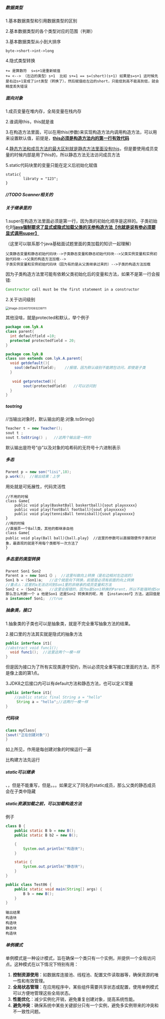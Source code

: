 ##### 数据类型

1.基本数据类型和引用数据类型的区别

2.基本数据类型的各个类型对应的范围（判断）

3.基本数据类型从小到大排序

```
byte->short->int->long
```

4.隐式类型转换

```
+= 是算数符  s=s+1是重新赋值  
+= <--> （左边的类型）s+1  比如 s+=1 == s=(short)(s+1) 如果是s=s+1 这时候先是右边s+1变成了int类型（转换了），然后赋值给左边的short，只能低到高不能高到低，就会精度丢失错误
```

##### 面向对象

1.成员变量在堆内存，全局变量在栈内存

2.谁调用this，this就是谁

3.在构造方法里面，可以在用this(参数)来实现构造方法内调用构造方法，可以用来设置默认值，前提是，<u>**this必须是构造方法内的第一行有效代码**</u>

4.<u>静态方法和成员方法的最大区别就是静态方法里面没有this</u>，但是要使用成员变量的时候内部是用了this的，所以静态方法无法访问成员方法

5.static代码块里的变量只能在定义后初始化赋值

```
static{
		libraty = "123";
}

```

##### //TODO Scanner相关的



##### 关于继承里的

1.super在构造方法里面必须是第一行，因为类的初始化顺序是这样的。子类初始化时<u>**java强制要求了显式或隐式加载父类的无参构造方法【也就是说有参必须要显式调用super】**</u>

（这里可以联系那个java基础面试题里面的类加载的知识一起理解）

```
父类静态变量和静态初始代码块-->子类静态变量和静态初始代码块-->父类实例变量和实例初始代码块-->父类的构造方法加载-->
子类实例变量和实例初始代码块（因为有的是从父类继承过来的）-->子类的构造方法加载
```

因为子类构造方法里可能有依赖父类初始化后的变量和方法，如果不是第一行会报错:

```java
Constructor call must be the first statement in a constructor
```

2.关于访问级别

<img src="/Users/elfish/Library/Application Support/typora-user-images/image-20240731093239711.png" alt="image-20240731093239711" style="zoom:67%;" />



其他没啥，就是protected和默认，举个例子

```java
package com.lyk.A
class parent{
  int defaultfield =10;
  protected protectedfield = 20;
}

package com.lyk.B
class son extends com.lyk.A.parent{
  void getdefault(){
    sout(defaultfield);    //报错，因为默认级别不能跨包访问，即使是子类
  }
  
   void getprotected(){
		sout(protectedfield)   //可以访问到
  }
}
```

##### tostring

//当输出对象时，默认输出的是:对象.toString()

```java
Teacher t = new Teacher();
sout t ;
sout t.toString() ;   //这两个输出是一样的
```

默认输出是符号“@”以及对象的哈希码的无符号十六进制表示

##### 多态

```java
Parent p = new son("lisi",18);
p.work();  //输出结果：上学
```

用处就是可拓展性，代码灵活性

```
//不用的时候
class Game{
	public void play(BasketBall baskertball){sout playxxxxx}
	public void play(footBall football){sout playxxxxx}
	public void play(tennisBall tennisball){sout playxxxxx}
}
//用的时候
//直接弄一个Ball类，其他的都继承自他
class Game{
public void play(Ball ball){ball.play}  //这里的参数可以直接随便传子类的对象，最直观的就是不用每个类都写一次方法了
}
```

##### 多态里的类型转换

```java
Parent Son1 Son2
Parent a = new Son1（）;  //这里叫做向上转换（是右边相对左边说的）
Son1 b = (Son1)a;   //这个就是向下转换，前提是必须有前面的向上转换
//重点⚠️：这里的a无法访问到Son1里的非继承的成员变量和方法
Son2 c = (Son2)a;   //这里会报错的，因为a是Son1转换的Parent，所以不能强转成Son2
那么怎么判断一个 a 他是Son1 还是Son2 转换来的呢，用 【instanceof】方法，返回值是boolean
a instanceof Son1;  //true
```

##### 抽象类，接口

1.抽象类的子类也可以是抽象类，就是不完全重写抽象方法的结果。

2.接口里的方法其实就是隐式的抽象方法

```java
public interface it1{
//abstract void func1();
  void func1();  //这里这两个一模一样
}
```

但是因为接口为了所有实现类遵守契约，所以必须完全重写接口里面的方法，而不是像上面的第1点。

3.JDK8之后接口内可以有default方法和静态方法，也可以定义常量

```java
public interface it1{
	//public static final String a = "hello"
	 String a = "hello";//这两行一模一样
}
```

##### 代码块

```java
class myClass{
{sout("正在创建对象")}
}
```

如上所见，作用是每创建对象的时候运行一遍

比构建方法先运行

##### static可以继承

、，但是不能重写，但是。。。如果定义了同名的static成员，那么父类的静态成员会在子类中隐藏

##### static资源加载之前，可以加载构造方法

例子

```java
class B {
    public static B b = new B();
    public static B b2 = new B();

    {
        System.out.println("构造块");
    }

    static {
        System.out.println("静态块");
    }
}

public class Test06 {
    public static void main(String[] args) {
        B b = new B();
    }
}

```

```
输出结果
构造块
构造块
静态块
构造块
```

##### 单例模式

单例模式是一种设计模式，旨在确保一个类只有一个实例，并提供一个全局访问点。这种模式在以下情况下特别有用：

1. **控制资源使用**：如数据库连接池、线程池、配置文件读取器等，确保资源的唯一性和有效管理。
2. **全局状态管理**：在应用程序中，某些组件需要共享状态或配置，使用单例模式可以方便地管理这些全局状态。
3. **性能优化**：减少实例化开销，避免重复创建对象，提高系统性能。
4. **避免冲突**：确保系统中某些关键部分只有一个实例，避免多实例带来的冲突和不一致性问题。
